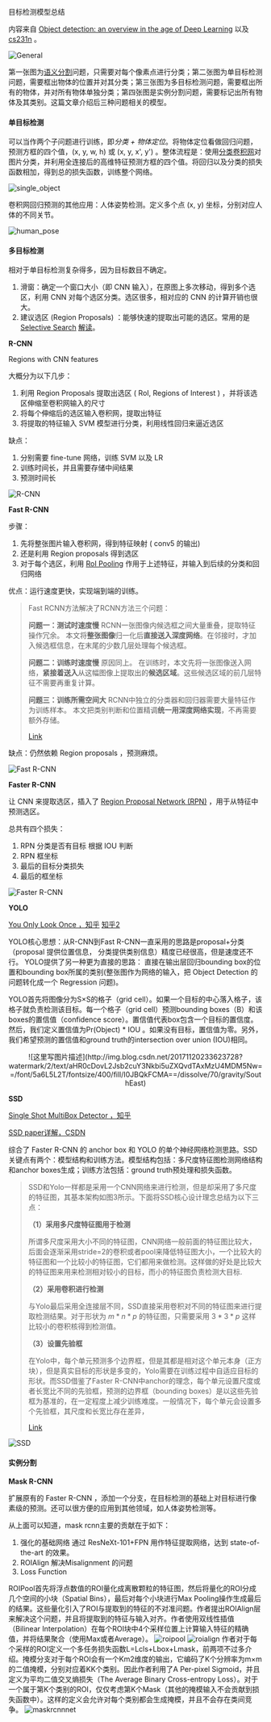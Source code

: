 目标检测模型总结

内容来自 [Object detection: an overview in the age of Deep Learning](https://tryolabs.com/blog/2017/08/30/object-detection-an-overview-in-the-age-of-deep-learning/) 以及 [cs231n](http://cs231n.stanford.edu/) 。

![General](http://img.blog.csdn.net/20171120232546890?watermark/2/text/aHR0cDovL2Jsb2cuY3Nkbi5uZXQvdTAxMzU4MDM5Nw==/font/5a6L5L2T/fontsize/400/fill/I0JBQkFCMA==/dissolve/70/gravity/SouthEast)

第一张图为[语义分割](http://blog.csdn.net/u013580397/article/details/78508392)问题，只需要对每个像素点进行分类；第二张图为单目标检测问题，需要框出物体的位置并对其分类；第三张图为多目标检测问题，需要框出所有的物体，并对所有物体单独分类；第四张图是实例分割问题，需要标记出所有物体及其类别。这篇文章介绍后三种问题相关的模型。

#### **单目标检测**

可以当作两个子问题进行训练，即*分类 + 物体定位*。将物体定位看做回归问题，预测方框的四个值，(x, y, w, h) 或 (x, y, x', y') 。整体流程是：使用[分类卷积网](http://blog.csdn.net/u013580397/article/details/78515993)对图片分类，并利用全连接后的高维特征预测方框的四个值。将回归以及分类的损失函数相加，得到总的损失函数，训练整个网络。

![single_object](http://img.blog.csdn.net/20171120232753787?watermark/2/text/aHR0cDovL2Jsb2cuY3Nkbi5uZXQvdTAxMzU4MDM5Nw==/font/5a6L5L2T/fontsize/400/fill/I0JBQkFCMA==/dissolve/70/gravity/SouthEast)

卷积网回归预测的其他应用：人体姿势检测。定义多个点 (x, y) 坐标，分别对应人体的不同关节。

![human_pose](http://img.blog.csdn.net/20171120232838012?watermark/2/text/aHR0cDovL2Jsb2cuY3Nkbi5uZXQvdTAxMzU4MDM5Nw==/font/5a6L5L2T/fontsize/400/fill/I0JBQkFCMA==/dissolve/70/gravity/SouthEast)

#### **多目标检测**

相对于单目标检测复杂得多，因为目标数目不确定。

1. 滑窗：确定一个窗口大小（即 CNN 输入），在原图上多次移动，得到多个选区，利用 CNN 对每个选区分类。选区很多，相对应的 CNN 的计算开销也很大。
2. 建议选区 (Region Proposals) ：能够快速的提取出可能的选区。常用的是 [Selective Search](http://www.huppelen.nl/publications/selectiveSearchDraft.pdf) [解读](https://zhuanlan.zhihu.com/p/27467369)。

**R-CNN**

Regions with CNN features

大概分为以下几步：

1. 利用 Region Proposals 提取出选区 ( RoI, Regions of Interest ) ，并将该选区伸缩至卷积网输入的尺寸
2. 将每个伸缩后的选区输入卷积网，提取出特征
3. 将提取的特征输入 SVM 模型进行分类，利用线性回归来逼近选区

缺点：

1. 分别需要 fine-tune 网络，训练 SVM 以及 LR
2. 训练时间长，并且需要存储中间结果
3. 预测时间长

![R-CNN](http://img.blog.csdn.net/20171120233253098?watermark/2/text/aHR0cDovL2Jsb2cuY3Nkbi5uZXQvdTAxMzU4MDM5Nw==/font/5a6L5L2T/fontsize/400/fill/I0JBQkFCMA==/dissolve/70/gravity/SouthEast)

**Fast R-CNN**	

步骤：

1. 先将整张图片输入卷积网，得到特征映射 ( conv5 的输出) 
2. 还是利用 Region proposals 得到选区
3. 对于每个选区，利用 [RoI Pooling](https://blog.deepsense.ai/region-of-interest-pooling-explained/) 作用于上述特征，并输入到后续的分类和回归网络

优点：运行速度更快，实现端到端的训练。

> Fast RCNN方法解决了RCNN方法三个问题：
>
> **问题一：测试时速度慢** 
> RCNN一张图像内候选框之间大量重叠，提取特征操作冗余。 
> 本文将**整张图像**归一化后**直接送入深度网络**。在邻接时，才加入候选框信息，在末尾的少数几层处理每个候选框。
>
> **问题二：训练时速度慢** 
> 原因同上。 
> 在训练时，本文先将一张图像送入网络，**紧接着送入**从这幅图像上提取出的**候选区域**。这些候选区域的前几层特征不需要再重复计算。
>
> **问题三：训练所需空间大** 
> RCNN中独立的分类器和回归器需要大量特征作为训练样本。 
> 本文把类别判断和位置精调**统一用深度网络实现**，不再需要额外存储。
>
> [Link](https://blog.csdn.net/shenxiaolu1984/article/details/51036677)

缺点：仍然依赖 Region proposals ，预测麻烦。

![Fast R-CNN](http://img.blog.csdn.net/20171120233324697?watermark/2/text/aHR0cDovL2Jsb2cuY3Nkbi5uZXQvdTAxMzU4MDM5Nw==/font/5a6L5L2T/fontsize/400/fill/I0JBQkFCMA==/dissolve/70/gravity/SouthEast)

**Faster R-CNN**

让 CNN 来提取选区，插入了 [Region Proposal Network (RPN)](http://blog.csdn.net/hunterlew/article/details/71075925) ，用于从特征中预测选区。

总共有四个损失：

1. RPN 分类是否有目标 根据 IOU 判断
2. RPN 框坐标
3. 最后的目标分类损失
4. 最后的框坐标

![Faster R-CNN](http://img.blog.csdn.net/20171120233409087?watermark/2/text/aHR0cDovL2Jsb2cuY3Nkbi5uZXQvdTAxMzU4MDM5Nw==/font/5a6L5L2T/fontsize/400/fill/I0JBQkFCMA==/dissolve/70/gravity/SouthEast)

**YOLO**

[You Only Look Once ，知乎](https://zhuanlan.zhihu.com/p/25045711) [知乎2](https://zhuanlan.zhihu.com/p/24916786)

YOLO核心思想：从R-CNN到Fast R-CNN一直采用的思路是proposal+分类 （proposal 提供位置信息， 分类提供类别信息）精度已经很高，但是速度还不行。 YOLO提供了另一种更为直接的思路： 直接在输出层回归bounding box的位置和bounding box所属的类别(整张图作为网络的输入，把 Object Detection 的问题转化成一个 Regression 问题)。

YOLO首先将图像分为S×S的格子（grid cell）。如果一个目标的中心落入格子，该格子就负责检测该目标。每一个格子（grid cell）预测bounding boxes（B）和该boxes的置信值（confidence score）。置信值代表box包含一个目标的置信度。然后，我们定义置信值为Pr(Object) * IOU 。如果没有目标，置信值为零。另外，我们希望预测的置信值和ground truth的intersection over union (IOU)相同。

<center>
![这里写图片描述](http://img.blog.csdn.net/20171120233623728?watermark/2/text/aHR0cDovL2Jsb2cuY3Nkbi5uZXQvdTAxMzU4MDM5Nw==/font/5a6L5L2T/fontsize/400/fill/I0JBQkFCMA==/dissolve/70/gravity/SouthEast)
</center>

**SSD**

[Single Shot MultiBox Detector ，知乎](https://zhuanlan.zhihu.com/p/25100992)

[SSD paper详解，CSDN](http://blog.csdn.net/u010167269/article/details/52563573)

综合了 Faster R-CNN 的 anchor box 和 YOLO 的单个神经网络检测思路。SSD 关键点有两个：模型结构和训练方法。模型结构包括：多尺度特征图检测网络结构和anchor boxes生成；训练方法包括：ground truth预处理和损失函数。

> SSD和Yolo一样都是采用一个CNN网络来进行检测，但是却采用了多尺度的特征图，其基本架构如图3所示。下面将SSD核心设计理念总结为以下三点：
>
> **（1）采用多尺度特征图用于检测**
>
> 所谓多尺度采用大小不同的特征图，CNN网络一般前面的特征图比较大，后面会逐渐采用stride=2的卷积或者pool来降低特征图大小，一个比较大的特征图和一个比较小的特征图，它们都用来做检测。这样做的好处是比较大的特征图来用来检测相对较小的目标，而小的特征图负责检测大目标.
>
> **（2）采用卷积进行检测**
>
> 与Yolo最后采用全连接层不同，SSD直接采用卷积对不同的特征图来进行提取检测结果。对于形状为 $m*n*p$ 的特征图，只需要采用 $3*3*p$ 这样比较小的卷积核得到检测值。
>
> **（3）设置先验框**
>
> 在Yolo中，每个单元预测多个边界框，但是其都是相对这个单元本身（正方块），但是真实目标的形状是多变的，Yolo需要在训练过程中自适应目标的形状。而SSD借鉴了Faster R-CNN中anchor的理念，每个单元设置尺度或者长宽比不同的先验框，预测的边界框（bounding boxes）是以这些先验框为基准的，在一定程度上减少训练难度。一般情况下，每个单元会设置多个先验框，其尺度和长宽比存在差异，
>
> [Link](https://zhuanlan.zhihu.com/p/33544892)



![SSD](http://img.blog.csdn.net/20160918092701558)

#### **实例分割**

**Mask R-CNN**

扩展原有的 Faster R-CNN ，添加一个分支，在目标检测的基础上对目标进行像素级的预测。还可以很方便的应用到其他领域，如人体姿势检测等。

从上面可以知道，mask rcnn主要的贡献在于如下： 

1. 强化的基础网络 
   通过 ResNeXt-101+FPN 用作特征提取网络，达到 state-of-the-art 的效果。 
2. ROIAlign 解决Misalignment 的问题 
3. Loss Function


ROIPool首先将浮点数值的ROI量化成离散颗粒的特征图，然后将量化的ROI分成几个空间的小块（Spatial Bins），最后对每个小块进行Max Pooling操作生成最后的结果。这些量化引入了ROI与提取到的特征的不对准问题。作者提出ROIAlign层来解决这个问题，并且将提取到的特征与输入对齐。作者使用双线性插值（Bilinear Interpolation）在每个ROI块中4个采样位置上计算输入特征的精确值，并将结果聚合（使用Max或者Average）。
![roipool](https://img-blog.csdn.net/20180630112350201?watermark/2/text/aHR0cHM6Ly9ibG9nLmNzZG4ubmV0L3UwMTM1ODAzOTc=/font/5a6L5L2T/fontsize/400/fill/I0JBQkFCMA==/dissolve/70)
![roialign](https://img-blog.csdn.net/20180630112408823?watermark/2/text/aHR0cHM6Ly9ibG9nLmNzZG4ubmV0L3UwMTM1ODAzOTc=/font/5a6L5L2T/fontsize/400/fill/I0JBQkFCMA==/dissolve/70)
作者对于每个采样的ROI定义一个多任务损失函数L=Lcls+Lbox+Lmask，前两项不过多介绍。掩模分支对于每个ROI会有一个Km2维度的输出，它编码了K个分辨率为m×m的二值掩模，分别对应着KK个类别。因此作者利用了A Per-pixel Sigmoid，并且定义为平均二值交叉熵损失（The Average Binary Cross-entropy Loss）。对于一个属于第K个类别的ROI，仅仅考虑第K个Mask（其他的掩模输入不会贡献到损失函数中）。这样的定义会允许对每个类别都会生成掩模，并且不会存在类间竞争。
![maskrcnnnet](https://img-blog.csdn.net/20180630112448474?watermark/2/text/aHR0cHM6Ly9ibG9nLmNzZG4ubmV0L3UwMTM1ODAzOTc=/font/5a6L5L2T/fontsize/400/fill/I0JBQkFCMA==/dissolve/70)
